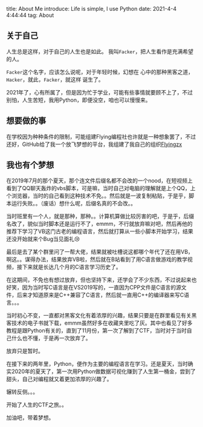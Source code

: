 title: About Me
introduce: Life is simple, I use Python
date: 2021-4-4 4:44:44
tag: About

## 关于自己
人生总是这样，对于自己的人生也是如此。
我叫`Facker`，把人生看作是充满希望的人。

`Facker`这个名字，应该怎么说呢，对于年轻时候，幻想在
心中的那种黑客之道，`Hacker`，就此，`Facker`，就这样
诞生了。

2021年了，心有所属了，但是因为忙于学业，可能有些事情就要顾不上了，不过别怕，人生苦短，我用Python，即便没空，咱也可以慢慢来。

## 想要做的事
在学校因为种种条件的限制，可能组建Flying编程社也许就是一种想象罢了，不过还好，GitHub给了我一个放飞梦想的平台，我组建了我自己的组织[Flyingzx](https://github.com/flyingzx)

## 我也有个梦想
在2019年7月的那个夏天，那个连文件后缀名都不会改的一个nood，在短视频上看到了QQ聊天轰炸的vbs脚本，可是嘛，当时自己对电脑的理解就是上个QQ，上个浏览器，当时的自己看到这种技术不免。。然后就是一波复制粘贴，于是乎，脚本运行失败。。（废话）想什么呢，后缀名真的不会改。。

当时班里有一个人，就是那种，那种。。计算机算做比较厉害的吧，于是乎，后缀名改了，貌似当时脚本还是运行不了，emmm，不行就放弃嘛对吧，然后再他的推荐下学习了VB这门古老的编程语言，然后就打算从一些小脚本开始学习，结果还没开始就来个Bug当见面礼😢

最后是去了某个群里问了一帮大佬，结果就被吐槽说这都哪个年代了还在用VB，啊这。。谋得办法，结果放弃VB啦，然后就在B站看到了用C语言做游戏的教学视频，接下来就是长达几个月的C语言学习历史了。

在这期间，不免也有想过放弃，但也坚持下来，还学会了不少东西，不过说起来也好笑，因为当时写C语言是在VS2019写的，一直因为CPP文件是C语言的源文件，后来才知道原来是C++兼容了C语言，然后就一直用C++的编译器来写C语言。。。

当时初心不变，一直都对黑客文化有着浓厚的兴趣，结果只要是在群里看见有关黑客技术的电子书就下载，emmm虽然好多在收藏夹里吃了灰。其中也看见了好多教程是跟Python有关的，直到了11月份，第一次了解到了CTF，当时对于当时自己什么也不懂，于是再一次放弃了。

放弃只是暂时。

在接下来的两年里，Python，便作为主要的编程语言在学习。还是夏天，当时确实2020年的夏天了，第一次用Python做数据可视化赚到了人生第一桶金，尝到了甜头，自己对编程就又着更加浓厚的兴趣了。

辗转反侧。。。

开始了人生的CTF之旅。。

加油吧，带着梦想。
